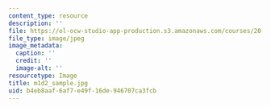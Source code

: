 ```yaml
---
content_type: resource
description: ''
file: https://ol-ocw-studio-app-production.s3.amazonaws.com/courses/20-109-laboratory-fundamentals-in-biological-engineering-spring-2010/b4eb8aaf6af7e49f16de946707ca3fcb_m1d2_sample.jpg
file_type: image/jpeg
image_metadata:
  caption: ''
  credit: ''
  image-alt: ''
resourcetype: Image
title: m1d2_sample.jpg
uid: b4eb8aaf-6af7-e49f-16de-946707ca3fcb
---
```

